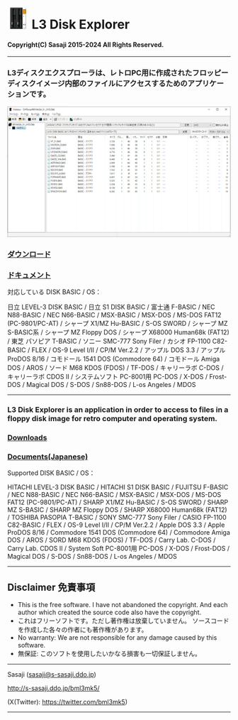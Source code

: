 # ![](l3diskex_icon.png) L3 Disk Explorer

#### Copyright(C) Sasaji 2015-2024 All Rights Reserved.

------------------------------------------------------------------------------

### L3ディスクエクスプローラは、レトロPC用に作成されたフロッピーディスクイメージ内部のファイルにアクセスするためのアプリケーションです。

![l3diskex screen shot](l3diskex_scrn.png)

### [ダウンロード](https://github.com/bml3mk5/L3DiskEx/releases)

### [ドキュメント](../../tree/master/docs)

対応している DISK BASIC / OS：

日立 LEVEL-3 DISK BASIC / 日立 S1 DISK BASIC /
富士通 F-BASIC /
NEC N88-BASIC / NEC N66-BASIC /
MSX-BASIC / MSX-DOS /
MS-DOS FAT12 (PC-9801/PC-AT) /
シャープ X1/MZ Hu-BASIC / S-OS SWORD /
シャープ MZ S-BASIC系 /
シャープ MZ Floppy DOS /
シャープ X68000 Human68k (FAT12) /
東芝 パソピア T-BASIC /
ソニー SMC-777 Sony Filer /
カシオ FP-1100 C82-BASIC /
FLEX /
OS-9 Level I/II /
CP/M Ver.2.2 /
アップル DOS 3.3 /
アップル ProDOS 8/16 /
コモドール 1541 DOS (Commodore 64) /
コモドール Amiga DOS / AROS /
ソード M68 KDOS (FDOS) /
TF-DOS /
キャリーラボ C-DOS /
キャリーラボ CDOS II /
システムソフト PC-8001用 PC-DOS /
X-DOS /
Frost-DOS /
Magical DOS /
S-DOS / Sn88-DOS /
L-os Angeles /
MDOS

------------------------------------------------------------------------------
### L3 Disk Explorer is an application in order to access to files in a floppy disk image for retro computer and operating system.

### [Downloads](https://github.com/bml3mk5/L3DiskEx/releases)

### [Documents(Japanese)](../../tree/master/docs)

Supported DISK BASIC / OS：

HITACHI LEVEL-3 DISK BASIC / HITACHI S1 DISK BASIC /
FUJITSU F-BASIC /
NEC N88-BASIC / NEC N66-BASIC /
MSX-BASIC / MSX-DOS /
MS-DOS FAT12 (PC-9801/PC-AT) /
SHARP X1/MZ Hu-BASIC / S-OS SWORD /
SHARP MZ S-BASIC /
SHARP MZ Floppy DOS /
SHARP X68000 Human68k (FAT12) /
TOSHIBA PASOPIA T-BASIC /
SONY SMC-777 Sony Filer /
CASIO FP-1100 C82-BASIC /
FLEX /
OS-9 Level I/II /
CP/M Ver.2.2 /
Apple DOS 3.3 /
Apple ProDOS 8/16 /
Commodore 1541 DOS (Commodore 64) /
Commodore Amiga DOS / AROS /
SORD M68 KDOS (FDOS) /
TF-DOS /
Carry Lab. C-DOS /
Carry Lab. CDOS II /
System Soft PC-8001用 PC-DOS /
X-DOS /
Frost-DOS /
Magical DOS /
S-DOS / Sn88-DOS /
L-os Angeles /
MDOS

------------------------------------------------------------------------------

## Disclaimer 免責事項

* This is the free software. I have not abandoned the copyright.
  And each author which created the source code also have the copyright.
* これはフリーソフトです。ただし著作権は放棄していません。
  ソースコードを作成した各々の作者にも著作権があります。
* No warranty: We are not responsible for any damage caused by this software.
* 無保証: このソフトを使用したいかなる損害も一切保証しません。

------------------------------------------------------------------------------

  Sasaji (sasaji@s-sasaji.ddo.jp)

  http://s-sasaji.ddo.jp/bml3mk5/

  (X(Twitter): https://twitter.com/bml3mk5)

------------------------------------------------------------------------------
